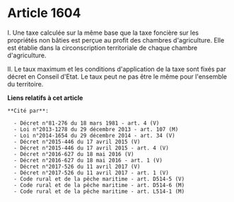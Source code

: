 # Article 1604

I. Une taxe calculée sur la même base que la taxe foncière sur les propriétés non bâties est perçue au profit des chambres
d'agriculture. Elle est établie dans la circonscription territoriale de chaque chambre d'agriculture.

II. Le taux maximum et les conditions d'application de la taxe sont fixés par décret en Conseil d'Etat. Le taux peut ne pas
être le même pour l'ensemble du territoire.

**Liens relatifs à cet article**

	**Cité par**:

	  - Décret n°81-276 du 18 mars 1981 - art. 4 (V)
	  - Loi n°2013-1278 du 29 décembre 2013 - art. 107 (M)
	  - Loi n°2014-1654 du 29 décembre 2014 - art. 34 (V)
	  - Décret n°2015-446 du 17 avril 2015 (V)
	  - Décret n°2015-446 du 17 avril 2015 - art. 4 (V)
	  - Décret n°2016-627 du 18 mai 2016 (V)
	  - Décret n°2016-627 du 18 mai 2016 - art. 1 (V)
	  - Décret n°2017-526 du 11 avril 2017 (V)
	  - Décret n°2017-526 du 11 avril 2017 - art. 1 (V)
	  - Code rural et de la pêche maritime - art. D514-5 (V)
	  - Code rural et de la pêche maritime - art. D514-6 (M)
	  - Code rural et de la pêche maritime - art. L514-1 (M)
